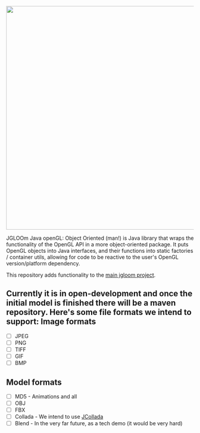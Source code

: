 <img src="https://i.imgsafe.org/fa48aa1.png" width=600></img>

JGLOOm Java openGL: Object Oriented (man!) is Java library that wraps the functionality of the OpenGL API in a more
object-oriented package. It puts OpenGL objects into Java interfaces, and their functions into static factories /
container utils, allowing for code to be reactive to the user's OpenGL version/platform dependency.

This repository adds functionality to the [main jgloom project](https://github.com/team-jgloom/jgloom).

Currently it is in open-development and once the initial model is finished there will be a maven repository. 
Here's some file formats we intend to support: 
Image formats 
------------- 
- [ ] JPEG 
- [ ] PNG 
- [ ] TIFF 
- [ ] GIF 
- [ ] BMP 

Model formats 
------------- 
- [ ] MD5 - Animations and all
- [ ] OBJ 
- [ ] FBX 
- [ ] Collada - We intend to use [JCollada](http://javacollada.sourceforge.net/)
- [ ] Blend - In the very far future, as a tech demo (it would be very hard) 
